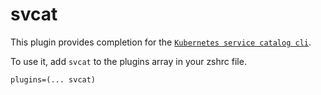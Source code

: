 # svcat

This plugin provides completion for the
[`Kubernetes service catalog cli`](https://github.com/kubernetes-incubator/service-catalog).

To use it, add `svcat` to the plugins array in your zshrc file.

```
plugins=(... svcat)
```
